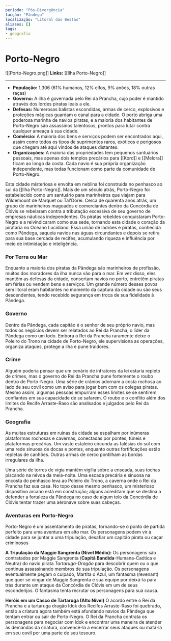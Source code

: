 ```yaml
---
período: "Pós-Divergência"
facção: "Pândega"
localização: "Litoral das Bestas"
aliases: []
tags:
- geografia
---
```


# **Porto-Negro**
![[Porto-Negro.png]]
**Links:** [[Ilha Porto-Negro]]

---
- **População:** 1,306 (61% humanos, 12% elfos, 9% anões, 18% outras raças)
- **Governo:** A ilha é governada pelo Rei da Prancha, cujo poder é mantido através dos lordes piratas leais a ele.
- **Defesas:** Numerosas balistas escondidas, armas de cerco, explosivos e proteções mágicas guardam o canal para a cidade. O porto abriga uma poderosa marinha de navios piratas, e a maioria dos habitantes de Porto-Negro são assassinos talentosos, prontos para lutar contra qualquer ameaça à sua cidade.
- **Comércio:** A maioria dos bens e serviços podem ser encontrados aqui, assim como todos os tipos de suprimentos raros, exóticos e perigosos que chegam até aqui vindos de ataques distantes.
- **Organizações:** A maioria das propriedades tem pequenos santuários pessoais, mas apenas dois templos precários para [[Kord]] e [[Melora]] ficam ao longo da costa. Cada navio é sua própria organização independente, mas todas funcionam como parte da comunidade de Porto-Negro.

Esta cidade misteriosa e envolta em neblina foi construída no penhasco ao sul da [[Ilha Porto-Negro]]. Mais de um século atrás, Porto-Negro foi estabelecido como um santuário para marinheiros que viajam para Wildemount de Marquet ou Tal'Dorei. Cerca de quarenta anos atrás, um grupo de marinheiros magoados e comerciantes dentro da Concórdia de Clóvis se rebelaram contra a tributação excessiva de seu governo de empresas náuticas independentes. Os piratas rebeldes conquistaram Porto-Negro e a reivindicaram como sua sede, tornando esta cidade o coração da pirataria no Oceano Lucidiano. Essa união de ladrões e piratas, conhecida como Pândega, saqueia navios nas águas circundantes e depois se retira para sua base cercada de recifes, acumulando riqueza e influência por meio de intimidação e inteligência.

### **Por Terra ou Mar**
Enquanto a maioria dos piratas da Pândega são marinheiros de profissão, muitos dos moradores da ilha nunca vão para o mar. Em vez disso, eles mantêm as defesas da cidade, consertam navios no porto, entretêm piratas em férias ou vendem bens e serviços. Um grande número desses povos sem litoral eram habitantes no momento da captura da cidade ou são seus descendentes, tendo recebido segurança em troca de sua fidelidade à Pândega.

### **Governo**
Dentro da Pândega, cada capitão é o senhor de seu próprio navio, mas todos os negócios devem ser relatados ao Rei da Prancha, o líder da Pândega como um todo. Embora o Rei da Prancha raramente deixe o Poleiro do Trono na cidade de Porto-Negro, ele supervisiona as operações, organiza ataques, protege a ilha e pune traidores.

### **Crime**
Alguém poderia pensar que um cenário de infratores da lei estaria repleto de crimes, mas o governo do Rei da Prancha pune fortemente o roubo dentro de Porto-Negro. Uma série de crânios adornam a costa rochosa ao lado de seu covil como um aviso para jogar bem com os colegas piratas. Mesmo assim, algumas pessoas empurram esses limites se se sentirem confiantes em sua capacidade de se safarem. O roubo e o conflito além dos limites do Recife Arraste-Raso são analisados e julgados pelo Rei da Prancha.

### **Geografia**
As muitas estruturas em ruínas da cidade se espalham por inúmeras plataformas rochosas e cavernas, conectadas por pontes, túneis e plataformas precárias. Um vasto estaleiro circunda as falésias do sul com uma rede sinuosa de docas e pontes, enquanto outras fortificações estão repletas de canhões. Outras armas de cerco pontilham as bordas irregulares da ilha.

Uma série de torres de vigia mantém vigília sobre a enseada, suas tochas piscando na névoa da meia-noite. Uma escada precária e sinuosa na encosta do penhasco leva ao Poleiro do Trono, a caverna onde o Rei da Prancha faz sua casa. No topo desse mesmo penhasco, um misterioso dispositivo arcano está em construção; alguns acreditam que se destina a defender a fortaleza da Pândega no caso de algum tolo da Concórdia de Clóvis tentar trazer uma aéronave sobre suas cabeças.

### **Aventuras em Porto-Negro**
Porto-Negro é um assentamento de piratas, tornando-se o ponto de partida perfeito para uma aventura em alto mar. Os personagens podem vir à cidade para se juntar a uma tripulação, desafiar um capitão pirata ou caçar criminosos

**A Tripulação da Maggie Sangrenta (Nível Médio):** Os personagens são contratados por Maggie Sangrenta (**Capitã Bandida**-Humana-Caótica e Neutra) do navio pirata *Tartaruga-Dragão* para descobrir quem ou o que continua assassinando membros de sua tripulação. Os personagens eventualmente pegam o culpado, Martita o Azul, um fantasma (revenant) que quer se vingar de Maggie Sangrenta e sua equipe por deixá-la para trás durante um ataque da Concórdia de Clóvis em um de seus esconderijos. O fantasma tenta recrutar os personagens para sua causa.

**Heróis em um Casco de Tartaruga (Alto Nível)** O acordo entre o Rei da Prancha e a tartaruga dragão Idok dos Recifes Arraste-Raso foi quebrado, então a criatura agora também está afundando navios da Pândega que tentam entrar ou sair de Porto-Negro. O Rei da Prancha contrata os personagens para negociar com Idok e encontrar uma maneira de atender às demandas da criatura, convencê-la a encerrar seus ataques ou matá-la em seu covil por uma parte de seu tesouro.